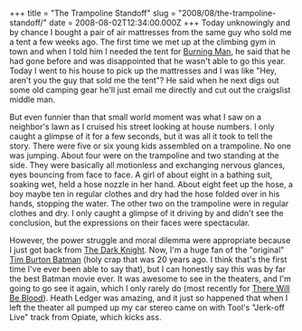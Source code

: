 +++
title = "The Trampoline Standoff"
slug = "2008/08/the-trampoline-standoff/"
date = 2008-08-02T12:34:00.000Z
+++
Today unknowingly and by chance I bought a pair of air mattresses from the same guy who sold me a tent a few weeks ago. The first time we met up at the climbing gym in town and when I told him I needed the tent for [Burning Man](http://www.burningman.com), he said that he had gone before and was disappointed that he wasn't able to go this year. Today I went to his house to pick up the mattresses and I was like "Hey, aren't you the guy that sold me the tent"? He said when he next digs out some old camping gear he'll just email me directly and cut out the craigslist middle man.

But even funnier than that small world moment was what I saw on a neighbor's lawn as I cruised his street looking at house numbers. I only caught a glimpse of it for a few seconds, but it was all it took to tell the story. There were five or six young kids assembled on a trampoline. No one was jumping. About four were on the trampoline and two standing at the side. They were basically all motionless and exchanging nervous glances, eyes bouncing from face to face. A girl of about eight in a bathing suit, soaking wet, held a hose nozzle in her hand. About eight feet up the hose, a boy maybe ten in regular clothes and dry had the hose folded over in his hands, stopping the water. The other two on the trampoline were in regular clothes and dry. I only caught a glimpse of it driving by and didn't see the conclusion, but the expressions on their faces were spectacular.

However, the power struggle and moral dilemma were appropriate because I just got back from [The Dark Knight](http://thedarkknight.warnerbros.com/). Now, I'm a huge fan of the "original" [Tim Burton Batman](http://www.imdb.com/title/tt0096895/) (holy crap that was 20 years ago. I think that's the first time I've ever been able to say that), but I can honestly say this was by far the best Batman movie ever. It was awesome to see in the theaters, and I'm going to go see it again, which I only rarely do (most recently for [There Will Be Blood](http://www.paramountvantage.com/blood/)). Heath Ledger was amazing, and it just so happened that when I left the theater all pumped up my car stereo came on with Tool's "Jerk-off Live" track from Opiate, which kicks ass.